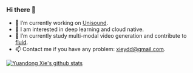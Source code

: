 ### Hi there 👋

- 🔭 I’m currently working on [Unisound](https://www.unisound.com/).
- 👀 I am interested in deep learning and cloud native.
- 🌱 I’m currently study multi-modal video generation and contribute to [fluid](https://github.com/fluid-cloudnative/fluid).
- 📫  Contact me if you have any problem:  xieydd@gmail.com.

[![Yuandong Xie's github stats](https://github-readme-stats.vercel.app/api?username=xieydd)](https://github.com/xieydd)
<!--
**xieydd/xieydd** is a ✨ _special_ ✨ repository because its `README.md` (this file) appears on your GitHub profile.

Here are some ideas to get you started:

- 🔭 I’m currently working on ...
- 🌱 I’m currently learning ...
- 👯 I’m looking to collaborate on ...
- 🤔 I’m looking for help with ...
- 💬 Ask me about ...
- 📫 How to reach me: ...
- 😄 Pronouns: ...
- ⚡ Fun fact: ...
-->
